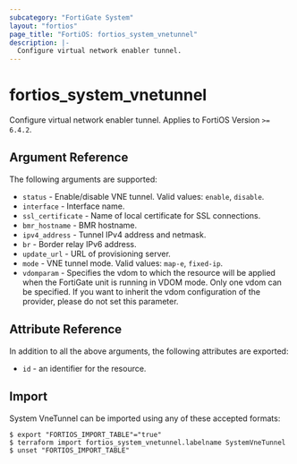 ```yaml
---
subcategory: "FortiGate System"
layout: "fortios"
page_title: "FortiOS: fortios_system_vnetunnel"
description: |-
  Configure virtual network enabler tunnel.
---
```


# fortios_system_vnetunnel
Configure virtual network enabler tunnel. Applies to FortiOS Version `>= 6.4.2`.

## Argument Reference

The following arguments are supported:

* `status` - Enable/disable VNE tunnel. Valid values: `enable`, `disable`.
* `interface` - Interface name.
* `ssl_certificate` - Name of local certificate for SSL connections.
* `bmr_hostname` - BMR hostname.
* `ipv4_address` - Tunnel IPv4 address and netmask.
* `br` - Border relay IPv6 address.
* `update_url` - URL of provisioning server.
* `mode` - VNE tunnel mode. Valid values: `map-e`, `fixed-ip`.
* `vdomparam` - Specifies the vdom to which the resource will be applied when the FortiGate unit is running in VDOM mode. Only one vdom can be specified. If you want to inherit the vdom configuration of the provider, please do not set this parameter.


## Attribute Reference

In addition to all the above arguments, the following attributes are exported:
* `id` - an identifier for the resource.

## Import

System VneTunnel can be imported using any of these accepted formats:
```
$ export "FORTIOS_IMPORT_TABLE"="true"
$ terraform import fortios_system_vnetunnel.labelname SystemVneTunnel
$ unset "FORTIOS_IMPORT_TABLE"
```
